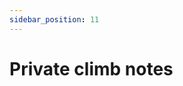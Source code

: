 ```yaml
---
sidebar_position: 11
---
```

<!-- TODO: Properly position this in the sidebar -->

# Private climb notes
